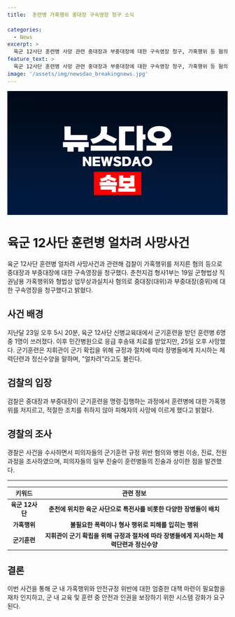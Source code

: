 ```yaml
---
title:  훈련병 가혹행위 중대장 구속영장 청구 소식

categories:
  - News
excerpt: >
  육군 12사단 훈련병 사망 관련 중대장과 부중대장에 대한 구속영장 청구, 가혹행위 등 혐의로 검찰이 조만간 구속 전 피의자 심문 예정. 지난달 훈련 중 실신한 훈련병 응급 후송 후 사망, 군기훈련 규정 위반 의혹. 경찰은 두 사람의 군기훈련 규정 위반과 병원 이송, 진료, 전원 과정 등을 조사한 후 구속영장 신청. 장시간 소환조사 후 일부 사실관계에 대한 피의자들의 진술 논란.
feature_text: >
  육군 12사단 훈련병 사망 관련 중대장과 부중대장에 대한 구속영장 청구, 가혹행위 등 혐의로 검찰이 조만간 구속 전 피의자 심문 예정. 지난달 훈련 중 실신한 훈련병 응급 후송 후 사망, 군기훈련 규정 위반 의혹. 경찰은 두 사람의 군기훈련 규정 위반과 병원 이송, 진료, 전원 과정 등을 조사한 후 구속영장 신청. 장시간 소환조사 후 일부 사실관계에 대한 피의자들의 진술 논란.
image: '/assets/img/newsdao_breakingnews.jpg'
---
```


<p><img src="/assets/img/newsdao_breakingnews.jpg" alt="implanttips 속보" /></p>

<h1>육군 12사단 훈련병 얼차려 사망사건</h1>

<p data-ke-size="size16">육군 12사단 훈련병 얼차려 사망사건과 관련해 검찰이 가혹행위를 저지른 혐의 등으로 중대장과 부중대장에 대한 구속영장을 청구했다. 춘천지검 형사1부는 19일 군형법상 직권남용 가혹행위와 형법상 업무상과실치사 혐의로 중대장(대위)과 부중대장(중위)에 대한 구속영장을 청구했다고 밝혔다.</p>

<h2 data-ke-size="size26">사건 배경</h2>

<p data-ke-size="size16">지난달 23일 오후 5시 20분, 육군 12사단 신병교육대에서 군기훈련을 받던 훈련병 6명 중 1명이 쓰러졌다. 이후 민간병원으로 응급 후송돼 치료를 받았지만, 25일 오후 사망했다. 군기훈련은 지휘관이 군기 확립을 위해 규정과 절차에 따라 장병들에게 지시하는 체력단련과 정신수양을 말하며, "얼차려"라고도 불린다.</p>

<h2 data-ke-size="size26">검찰의 입장</h2>

<p data-ke-size="size16">검찰은 중대장과 부중대장이 군기훈련을 명령·집행하는 과정에서 훈련병에 대한 가혹행위를 저지르고, 적절한 조치를 취하지 않아 피해자의 사망에 이르게 했다고 밝혔다.</p>

<h2 data-ke-size="size26">경찰의 조사</h2>

<p data-ke-size="size16">경찰은 사건을 수사하면서 피의자들의 군기훈련 규정 위반 혐의와 병원 이송, 진료, 전원 과정을 조사하였으며, 피의자들의 일부 진술이 훈련병들의 진술과 상이한 점을 발견했다.</p>

<hr class="divider" />

<table>
  <thead>
    <tr>
      <th>키워드</th>
      <th>관련 정보</th>
    </tr>
  </thead>
  <tbody>
    <tr>
      <td style="text-align: center; height: 17px;"><b>육군 12사단</b></td>
      <td style="text-align: center; height: 17px;"><b>춘천에 위치한 육군 사단으로 특전사를 비롯한 다양한 장병들이 배치</b></td>
    </tr>
    <tr>
      <td style="text-align: center; height: 17px;"><b>가혹행위</b></td>
      <td style="text-align: center; height: 17px;"><b>불필요한 폭력이나 형사 행위로 피해를 입히는 행위</b></td>
    </tr>
    <tr>
      <td style="text-align: center; height: 17px;"><b>군기훈련</b></td>
      <td style="text-align: center; height: 17px;"><b>지휘관이 군기 확립을 위해 규정과 절차에 따라 장병들에게 지시하는 체력단련과 정신수양</b></td>
    </tr>
  </tbody>
</table>

<h2 data-ke-size="size26">결론</h2>

<p data-ke-size="size16">이번 사건을 통해 군 내 가혹행위와 안전규정 위반에 대한 엄중한 대책 마련이 필요함을 재차 인지하고, 군 내 교육 및 훈련 중 안전과 인권을 보장하기 위한 시스템 강화가 요구된다.</p>

